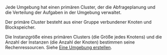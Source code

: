Jede Umgebung hat einen primären Cluster, der die Abfrageplanung und die Verteilung der Aufgaben in der Umgebung verwaltet.

Der primäre Cluster besteht aus einer Gruppe verbundener Knoten und Blockspeicher.

Die Instanzgröße eines primären Clusters (die Größe jedes Knotens) und die Anzahl der Instanzen (die Anzahl der Knoten) bestimmen seine Rechenressourcen. Siehe [Eine Umgebung erstellen](qiv1640281527006.md).
